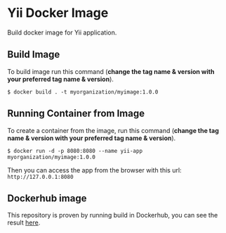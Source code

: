 # Yii Docker Image

Build docker image for Yii application.

## Build Image
To build image run this command (__change the tag name & version with your preferred tag name & version__).

`$ docker build . -t myorganization/myimage:1.0.0`

## Running Container from Image

To create a container from the image, run this command (__change the tag name & version with your preferred tag name & version__).

`$ docker run -d -p 8080:8080 --name yii-app myorganization/myimage:1.0.0`

Then you can access the app from the browser with this url: `http://127.0.0.1:8080`

## Dockerhub image

This repository is proven by running build in Dockerhub, you can see the result [here](https://hub.docker.com/r/namikazebadri/yii-app).